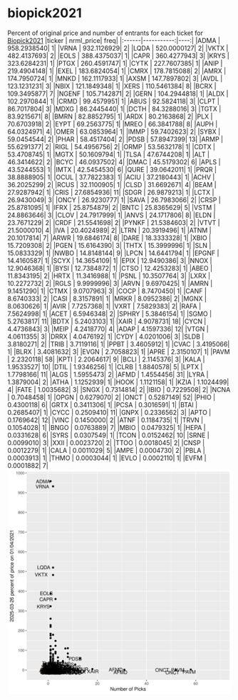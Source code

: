 # biopick2021
Percent of original price and number of entrants for each ticket for [Biopick2021](https://twitter.com/hashtag/Biopick2021)
|ticker |  nrml_price| freq|
|:------|-----------:|----:|
|ADMA   | 958.2938540|    1|
|VRNA   | 932.1126929|    2|
|LQDA   | 520.0000127|    2|
|VKTX   | 482.4137693|    2|
|EOLS   | 388.4375037|    1|
|CAPR   | 360.4277943|    3|
|KRYS   | 323.6284231|    1|
|PTGX   | 260.4591747|    1|
|CYTK   | 227.7607385|    1|
|ANIP   | 219.4904148|    1|
|EXEL   | 183.6824054|    1|
|CMRX   | 178.7815088|    2|
|AMRX   | 174.7950724|    1|
|MNKD   | 162.1117933|    1|
|AXSM   | 147.7897802|    3|
|AVDL   | 123.1231231|    3|
|NBIX   | 121.1849348|    1|
|XERS   | 110.5461384|    8|
|BCRX   | 109.3495877|    7|
|NGENF  | 105.7142871|    2|
|GERN   | 104.2944818|    1|
|ALDX   | 102.2970844|    1|
|CRMD   |  99.4579951|    1|
|ABUS   |  92.5824118|    3|
|CLPT   |  86.7017804|    3|
|MDXG   |  86.2445440|    1|
|DCTH   |  84.3288016|    3|
|TGTX   |  83.9215671|    8|
|BMRN   |  82.8852795|    1|
|ARDX   |  80.2163868|    2|
|PLX    |  70.6703918|    2|
|EYPT   |  69.2563775|    1|
|MREO   |  66.3841788|    8|
|AUPH   |  64.0324971|    4|
|OMER   |  63.0853964|    1|
|IMMP   |  59.7402623|    2|
|SYBX   |  59.0454544|    2|
|PHAR   |  58.4517404|    2|
|PDSB   |  57.8947399|   13|
|ARMP   |  55.6291377|    2|
|RIGL   |  54.4956756|    2|
|ORMP   |  53.5632178|    1|
|CDTX   |  53.4708745|    1|
|MGTX   |  50.1609794|    1|
|TLSA   |  47.6744208|    1|
|ALT    |  46.3414622|    2|
|BCYC   |  46.0937502|    4|
|DMAC   |  45.5179302|    6|
|APLS   |  43.5244553|    1|
|IMTX   |  42.5454530|    6|
|QURE   |  39.0642011|    1|
|PRQR   |  38.8888905|    1|
|OCUL   |  37.7822383|    1|
|ACIU   |  37.2180443|    1|
|ACHV   |  36.2025299|    2|
|RCUS   |  32.1100905|    1|
|CLSD   |  31.6692671|    4|
|BEAM   |  27.9287942|    1|
|CRIS   |  27.6854936|   11|
|SDGR   |  26.9879213|    1|
|LCTX   |  26.9430049|    3|
|ONCY   |  26.9230777|    1|
|SAVA   |  26.7983066|    2|
|CRSP   |  25.8781095|    1|
|IFRX   |  25.8754879|    2|
|BNTC   |  25.8365629|    5|
|VSTM   |  24.8863646|    3|
|CLOV   |  24.7917999|    1|
|ANVS   |  24.1717806|    8|
|ELDN   |  23.7671229|    2|
|CRDF   |  21.5541698|    2|
|PYNKF  |  21.5384603|    2|
|VTVT   |  21.5000010|    4|
|IVA    |  20.4024989|    2|
|LTRN   |  20.3919496|    1|
|ATNM   |  20.1017814|    7|
|ARWR   |  19.6846174|    8|
|DARE   |  18.3333328|    1|
|XBIO   |  15.7209308|    2|
|PGEN   |  15.6164390|    3|
|THTX   |  15.3999996|    1|
|SLN    |  15.0833329|    1|
|NWBO   |  14.8148144|    9|
|LPCN   |  14.6441794|    1|
|EPGNF  |  14.4160587|    1|
|SCYX   |  14.3654109|    1|
|EPIX   |  12.9490386|    3|
|NNOX   |  12.9046368|    1|
|BYSI   |  12.7384872|    1|
|CTSO   |  12.4253283|    1|
|ABEO   |  11.8343195|    2|
|HRTX   |  11.3416988|    1|
|PSNL   |  10.3507764|    3|
|LXRX   |  10.2272732|    2|
|RGLS   |   9.9999996|    3|
|ARVN   |   9.6970425|    1|
|AMRN   |   9.1451290|    1|
|CTMX   |   9.0707963|    3|
|COCP   |   8.7470450|    1|
|CANF   |   8.6740333|    2|
|CASI   |   8.3157891|    1|
|MRKR   |   8.0952386|    2|
|MGNX   |   8.0630626|    1|
|AVIR   |   7.7257368|    1|
|VXRT   |   7.5829383|    2|
|RAFA   |   7.5624998|    1|
|ACET   |   6.5946348|    2|
|SPHRY  |   5.3846154|    1|
|SGMO   |   5.2763817|   11|
|BDTX   |   5.2403103|    1|
|XAIR   |   4.9078731|   18|
|CYCN   |   4.4736843|    3|
|MEIP   |   4.2418770|    4|
|ADAP   |   4.1597336|   12|
|VTGN   |   4.0611355|    3|
|DRRX   |   4.0476192|    1|
|CYDY   |   4.0201006|    3|
|SLDB   |   3.8180271|    2|
|TRIB   |   3.7119116|    1|
|PPBT   |   3.4605912|    1|
|CVAC   |   3.4195066|    1|
|BLRX   |   3.4081632|    3|
|EVGN   |   2.7058823|    1|
|APRE   |   2.3150107|    1|
|PAVM   |   2.2320118|   58|
|KPTI   |   2.2064617|    9|
|BCLI   |   2.1145376|    3|
|KALA   |   1.9533527|   10|
|DTIL   |   1.9346256|    1|
|CLRB   |   1.8840578|    5|
|LPTX   |   1.7798166|   11|
|ALGS   |   1.5955473|    2|
|AFMD   |   1.4554456|   31|
|LYRA   |   1.3879004|    2|
|ATHA   |   1.1252939|    1|
|HOOK   |   1.1121158|    1|
|KZIA   |   1.1024499|    4|
|FATE   |   1.0035682|    3|
|SNGX   |   0.7314814|    2|
|IBIO   |   0.7229508|    2|
|NCNA   |   0.7048458|    1|
|OPGN   |   0.6279070|    2|
|ONCT   |   0.5287149|   52|
|PHIO   |   0.4300118|    6|
|GRTX   |   0.3411306|    1|
|PCSA   |   0.3016591|    1|
|BTAI   |   0.2685407|    1|
|CYCC   |   0.2509410|   11|
|GNPX   |   0.2336562|    3|
|APTO   |   0.1769642|   12|
|VINC   |   0.1450000|    2|
|ATNF   |   0.1184735|    1|
|TRVN   |   0.1054028|    1|
|BNGO   |   0.0763889|    7|
|MBIO   |   0.0479325|    1|
|HEPA   |   0.0331628|    6|
|SYRS   |   0.0307549|    1|
|TCON   |   0.0152462|   10|
|SRNE   |   0.0099010|    3|
|XXII   |   0.0023720|    2|
|TTOO   |   0.0018045|    2|
|CNSP   |   0.0012279|    1|
|CALA   |   0.0011029|    5|
|AMPE   |   0.0004730|    2|
|PBLA   |   0.0003913|    1|
|THMO   |   0.0003044|    1|
|EVLO   |   0.0002110|    1|
|EVFM   |   0.0001882|    7|
![retvspicks](biopicks.png?raw=true)
